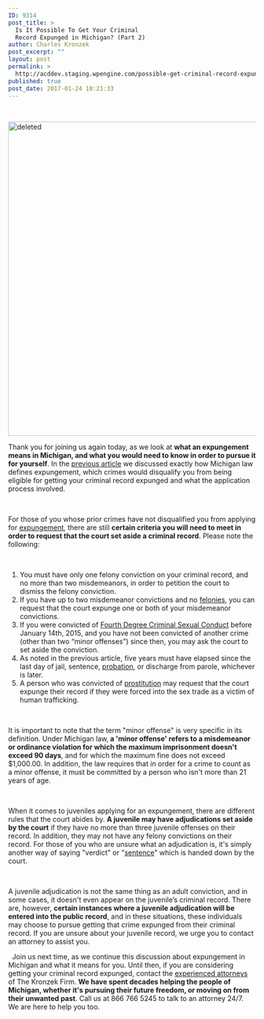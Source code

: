 ```yaml
---
ID: 9314
post_title: >
  Is It Possible To Get Your Criminal
  Record Expunged in Michigan? (Part 2)
author: Charles Kronzek
post_excerpt: ""
layout: post
permalink: >
  http://acddev.staging.wpengine.com/possible-get-criminal-record-expunged-michigan-part-2.html
published: true
post_date: 2017-01-24 10:21:33
---
```

&nbsp;

<img class="alignnone size-full wp-image-9315" src="http://acddev.staging.wpengine.com/wp-content/uploads/2017/02/icon-1691287_640.png" alt="deleted" width="640" height="640" />

<span style="font-weight: 400;">Thank you for joining us again today, as we look at </span><b>what an expungement means in Michigan, and what you would need to know in order to pursue it for yourself</b><span style="font-weight: 400;">. In the </span><a href="http://acddev.staging.wpengine.com/possible-get-criminal-record-expunged-michigan-part-1.html"><span style="font-weight: 400;">previous article</span></a><span style="font-weight: 400;"> we discussed exactly how Michigan law defines expungement, which crimes would disqualify you from being eligible for getting your criminal record expunged and what the application process involved.</span>

&nbsp;

<span style="font-weight: 400;">For those of you whose prior crimes have not disqualified you from applying for </span><a href="http://acddev.staging.wpengine.com/expungement.html" target="_blank"><span style="font-weight: 400;">expungement</span></a><span style="font-weight: 400;">, there are still </span><b>certain criteria you will need to meet in order to request that the court set aside a criminal record</b><span style="font-weight: 400;">. Please note the following:</span>

&nbsp;
<ol>
 	<li style="font-weight: 400;"><span style="font-weight: 400;">You must have only one felony conviction on your criminal record, and no more than two misdemeanors, in order to petition the court to dismiss the felony conviction.</span></li>
 	<li style="font-weight: 400;"><span style="font-weight: 400;">If you have up to two misdemeanor convictions and no </span><a href="http://acddev.staging.wpengine.com/felony-information.html" target="_blank"><span style="font-weight: 400;">felonies</span></a><span style="font-weight: 400;">, you can request that the court expunge one or both of your misdemeanor convictions.</span></li>
 	<li style="font-weight: 400;"><span style="font-weight: 400;">If you were convicted of </span><a href="http://www.sexcrimeattorneys.com/michigan-4th-fourth-degree-criminal-sexual-conduct-csc-lawyer.html" target="_blank"><span style="font-weight: 400;">Fourth Degree Criminal Sexual Conduct</span></a><span style="font-weight: 400;"> before January 14th, 2015, and you have not been convicted of another crime (other than two “minor offenses”) since then, you may ask the court to set aside the conviction.</span></li>
 	<li style="font-weight: 400;"><span style="font-weight: 400;">As noted in the previous article, five years must have elapsed since the last day of jail, sentence, </span><a href="http://acddev.staging.wpengine.com/probation-violations.html" target="_blank"><span style="font-weight: 400;">probation</span></a><span style="font-weight: 400;">, or discharge from parole, whichever is later.</span></li>
 	<li style="font-weight: 400;"><span style="font-weight: 400;">A person who was convicted of </span><a href="http://www.sexcrimeattorneys.com/michigan/sex-crimes/prostitution" target="_blank"><span style="font-weight: 400;">prostitution</span></a><span style="font-weight: 400;"> may request that the court expunge their record if they were forced into the sex trade as a victim of human trafficking.</span></li>
</ol>
&nbsp;

<span style="font-weight: 400;">It is important to note that the term "minor offense" is very specific in its definition. Under Michigan law,</span><b> a 'minor offense' refers to a misdemeanor or ordinance violation for which the maximum imprisonment doesn't exceed 90 days</b><span style="font-weight: 400;">, and for which the maximum fine does not exceed $1,000.00. In addition, the law requires that in order for a crime to count as a minor offense, it must be committed by a person who isn't more than 21 years of age.</span>

&nbsp;

<span style="font-weight: 400;">When it comes to juveniles applying for an expungement, there are different rules that the court abides by. </span><b>A juvenile may have adjudications set aside by the court</b><span style="font-weight: 400;"> if they have no more than three juvenile offenses on their record. In addition, they may not have any felony convictions on their record. For those of you who are unsure what an adjudication is, it's simply another way of saying "verdict" or "</span><a href="http://acddev.staging.wpengine.com/sentencing-options.html" target="_blank"><span style="font-weight: 400;">sentence</span></a><span style="font-weight: 400;">" which is handed down by the court.</span>

&nbsp;

<span style="font-weight: 400;">A juvenile adjudication is not the same thing as an adult conviction, and in some cases, it doesn't even appear on the juvenile’s criminal record. There are, however, </span><b>certain instances where a juvenile adjudication will be entered into the public record</b><span style="font-weight: 400;">, and in these situations, these individuals may choose to pursue getting that crime expunged from their criminal record. If you are unsure about your juvenile record, we urge you to contact an attorney to assist you.</span>

&nbsp;
<span style="font-weight: 400;">Join us next time, as we continue this discussion about expungement in Michigan and what it means for you. Until then, if you are considering getting your criminal record expunged, contact the </span><a href="http://acddev.staging.wpengine.com/trial-attorneys.html" target="_blank"><span style="font-weight: 400;">experienced attorneys</span></a><span style="font-weight: 400;"> of The Kronzek Firm. </span><b>We have spent decades helping the people of Michigan, whether it's pursuing their future freedom, or moving on from their unwanted past</b><span style="font-weight: 400;">. Call us at 866 766 5245 to talk to an attorney 24/7. We are here to help you too.</span>

&nbsp;